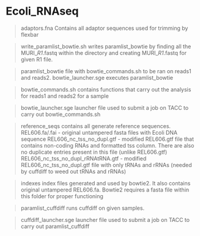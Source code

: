 Ecoli_RNAseq
============

>adaptors.fna
Contains all adaptor sequences used for trimming by flexbar

>write_paramlist_bowtie.sh
writes paramlist_bowtie by finding all the MURI_*_R1_*.fastq within 
the directory and creating MURI_*_R1_*.fastq for given R1 file. 

>paramlist_bowtie
file with bowtie_commands.sh to be ran on reads1 and reads2. 
bowtie_launcher.sge executes paramlist_bowtie 

>bowtie_commands.sh
contains functions that carry out the analysis for reads1 and reads2 
for a sample

>bowtie_launcher.sge
launcher file used to submit a job on TACC to carry out bowtie_commands.sh

>reference_seqs
contains all generate reference sequences.
REL606.fa/.fai - original untampered fasta files with Ecoli DNA sequence
REL606_nc_tss_no_dupl.gtf - modified REL606.gtf file that contains 
non-coding RNAs and formatted tss column. There are also no 
duplicate entries present in this file (unlike REL606.gtf)
REL606_nc_tss_no_dupl_rRNAtRNA.gtf - modified 
REL606_nc_tss_no_dupl.gtf file with only tRNAs and rRNAs (needed by 
cuffdiff to weed out tRNAs and rRNAs)

>indexes
index files generated and used by bowtie2. It also contains original 
untampered REL606.fa. Bowtie2 requires a fasta file within this 
folder for proper functioning

>paramlist_cuffdiff
runs cuffdiff on given samples. 

>cuffdiff_launcher.sge
launcher file used to submit a job on TACC to carry out 
paramlist_cuffdiff
